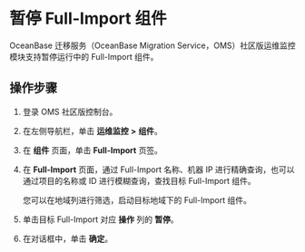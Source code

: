 # 暂停 Full-Import 组件

OceanBase 迁移服务（OceanBase Migration Service，OMS）社区版运维监控模块支持暂停运行中的 Full-Import 组件。

## 操作步骤

1. 登录 OMS 社区版控制台。

2. 在左侧导航栏，单击 **运维监控** **\>** **组件**。

3. 在 **组件** 页面，单击 **Full-Import** 页签。

4. 在 **Full-Import** 页面，通过 Full-Import 名称、机器 IP 进行精确查询，也可以通过项目的名称或 ID 进行模糊查询，查找目标 Full-Import 组件。

   您可以在地域列进行筛选，启动目标地域下的 Full-Import 组件。

5. 单击目标 Full-Import 对应 **操作** 列的 **暂停**。

6. 在对话框中，单击 **确定**。
